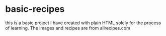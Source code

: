 # basic-recipes
this is a basic project I have created with plain HTML solely for the process of learning. The images and recipes are from allrecipes.com

